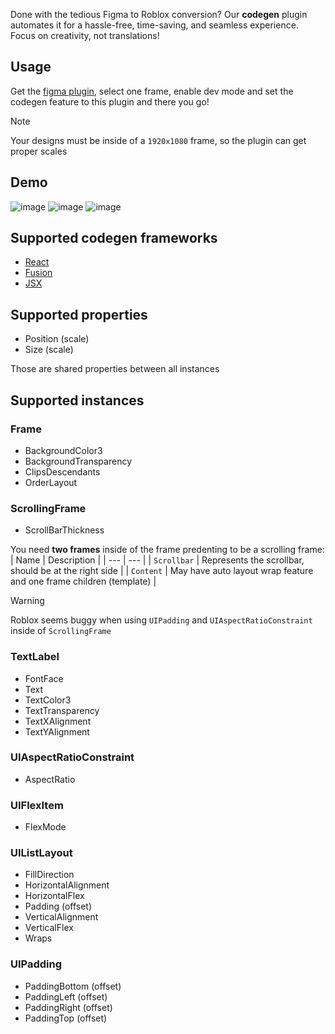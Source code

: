 Done with the tedious Figma to Roblox conversion? Our **codegen** plugin automates it for a hassle-free, time-saving, and seamless experience. Focus on creativity, not translations!

## Usage

Get the [figma plugin](https://www.figma.com/community/plugin/1259633080534983873/Figblox), select one frame, enable dev mode and set the codegen feature to this plugin and there you go!

> [!NOTE]
> Your designs must be inside of a `1920x1080` frame, so the plugin can get proper scales

## Demo

![image](https://github.com/lopi-py/figblox/assets/70210066/1d2fb315-7c85-441b-b5ae-fbc5dcad40bc)
![image](https://github.com/lopi-py/figblox/assets/70210066/8852fe42-fc24-40ed-ac21-66c2317c456f)
![image](https://github.com/lopi-py/figblox/assets/70210066/03f2a95e-8801-4f8a-8539-39a07e56036e)

## Supported codegen frameworks

- [React](https://github.com/jsdotlua/react-lua)
- [Fusion](https://elttob.uk/Fusion/0.2/)
- [JSX](https://roblox-ts.com/docs/guides/roact-jsx)

## Supported properties

- Position (scale)
- Size (scale)

Those are shared properties between all instances

## Supported instances

### Frame

- BackgroundColor3
- BackgroundTransparency
- ClipsDescendants
- OrderLayout

### ScrollingFrame

- ScrollBarThickness

You need **two frames** inside of the frame predenting to be a scrolling frame:
| Name | Description |
| --- | --- |
| `Scrollbar` | Represents the scrollbar, should be at the right side |
| `Content` | May have auto layout wrap feature and one frame children (template) |

> [!WARNING]
> Roblox seems buggy when using `UIPadding` and `UIAspectRatioConstraint` inside of `ScrollingFrame`

### TextLabel

- FontFace
- Text
- TextColor3
- TextTransparency
- TextXAlignment
- TextYAlignment

### UIAspectRatioConstraint

- AspectRatio

### UIFlexItem

- FlexMode

### UIListLayout

- FillDirection
- HorizontalAlignment
- HorizontalFlex
- Padding (offset)
- VerticalAlignment
- VerticalFlex
- Wraps

### UIPadding

- PaddingBottom (offset)
- PaddingLeft (offset)
- PaddingRight (offset)
- PaddingTop (offset)

